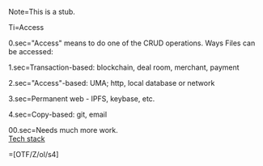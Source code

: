Note=This is a stub.

Ti=Access

0.sec="Access" means to do one of the CRUD operations.  Ways Files can be accessed:

1.sec=Transaction-based:  blockchain, deal room, merchant, payment

2.sec="Access"-based:  UMA; http, local database or network

3.sec=Permanent web - IPFS, keybase, etc.

4.sec=Copy-based: git, email

00.sec=Needs much more work.<br><a href="index.php?action=doc&file=OTF/ProseObject-Stack/Tech_0.md">Tech stack</a>

=[OTF/Z/ol/s4]
